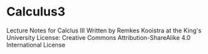 # Calculus3
Lecture Notes for Calclus III
Written by Remkes Kooistra at the King's University
License: Creative Commons Attribution-ShareAlike 4.0 International License
